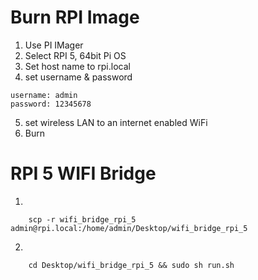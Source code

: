 # Burn RPI Image
1) Use PI IMager
2) Select RPI 5, 64bit Pi OS
3) Set host name to rpi<pi number>.local
4) set username & password
```
username: admin
password: 12345678
```
5) set wireless LAN to an internet enabled WiFi
6) Burn

# RPI 5 WIFI Bridge
1) 
```
	scp -r wifi_bridge_rpi_5 admin@rpi.local:/home/admin/Desktop/wifi_bridge_rpi_5
```

2) 
```
	cd Desktop/wifi_bridge_rpi_5 && sudo sh run.sh
```